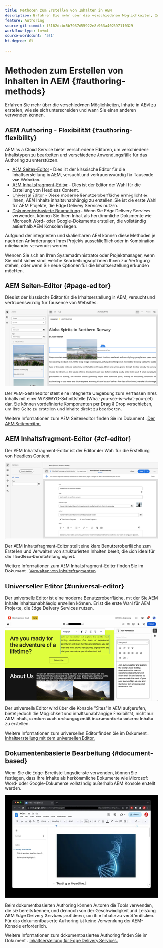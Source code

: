 ```yaml
---
title: Methoden zum Erstellen von Inhalten in AEM
description: Erfahren Sie mehr über die verschiedenen Möglichkeiten, Inhalte in AEM zu erstellen, und wie sie sich unterscheiden.
feature: Authoring
source-git-commit: f6162dcbc5b7937d55922e8c963a402697110329
workflow-type: tm+mt
source-wordcount: '521'
ht-degree: 0%

---
```



# Methoden zum Erstellen von Inhalten in AEM {#authoring-methods}

Erfahren Sie mehr über die verschiedenen Möglichkeiten, Inhalte in AEM zu erstellen, wie sie sich unterscheiden und wann Sie einen anderen verwenden können.

## AEM Authoring - Flexibilität {#authoring-flexibility}

AEM as a Cloud Service bietet verschiedene Editoren, um verschiedene Inhaltstypen zu bearbeiten und verschiedene Anwendungsfälle für das Authoring zu unterstützen.

* [AEM Seiten-Editor](#page-editor) - Dies ist der klassische Editor für die Inhaltserstellung in AEM, versucht und vertrauenswürdig für Tausende von Websites.
* [AEM Inhaltsfragment-Editor](#cf-editor) - Dies ist der Editor der Wahl für die Erstellung von Headless Content.
* [Universal Editor](#universal-editor) - Diese moderne Benutzeroberfläche ermöglicht es Ihnen, AEM Inhalte inhaltsunabhängig zu erstellen. Sie ist die erste Wahl für AEM Projekte, die Edge Delivery Services nutzen.
* [Dokumentenbasierte Bearbeitung](#document-based) - Wenn Sie Edge Delivery Services verwenden, können Sie Ihren Inhalt als herkömmliche Dokumente wie Microsoft Word- oder Google-Dokumente erstellen, die vollständig außerhalb AEM Konsolen liegen.

Aufgrund der integrierten und skalierbaren AEM können diese Methoden je nach den Anforderungen Ihres Projekts ausschließlich oder in Kombination miteinander verwendet werden.

Wenden Sie sich an Ihren Systemadministrator oder Projektmanager, wenn Sie nicht sicher sind, welche Bearbeitungsoptionen Ihnen zur Verfügung stehen, oder wenn Sie neue Optionen für die Inhaltserstellung erkunden möchten.

## AEM Seiten-Editor {#page-editor}

Dies ist der klassische Editor für die Inhaltserstellung in AEM, versucht und vertrauenswürdig für Tausende von Websites.

![Der AEM Seiteneditor](assets/authoring-methods-page-editor.png)

Der AEM-Seiteneditor stellt eine integrierte Umgebung zum Verfassen Ihres Inhalts mit einer WYSIWYG-Schnittstelle (What-you-see-is-what-you-get) dar. Sie können vordefinierte Komponenten per Drag &amp; Drop verschieben, um Ihre Seite zu erstellen und Inhalte direkt zu bearbeiten.

Weitere Informationen zum AEM Seiteneditor finden Sie im Dokument . [Der AEM Seiteneditor.](/help/sites-cloud/authoring/page-editor/introduction.md)

## AEM Inhaltsfragment-Editor {#cf-editor}

Der AEM Inhaltsfragment-Editor ist der Editor der Wahl für die Erstellung von Headless Content.

![Der AEM Inhaltsfragment-Editor](assets/authoring-methods-cf-editor.png)

Der AEM Inhaltsfragment-Editor stellt eine klare Benutzeroberfläche zum Erstellen und Verwalten von strukturierten Inhalten bereit, die sich ideal für die Headless-Bereitstellung eignet.

Weitere Informationen zum AEM Inhaltsfragment-Editor finden Sie im Dokument . [Verwalten von Inhaltsfragmenten](/help/assets/content-fragments/content-fragments-managing.md)

## Universeller Editor {#universal-editor}

Der universelle Editor ist eine moderne Benutzeroberfläche, mit der Sie AEM Inhalte inhaltsunabhängig erstellen können. Er ist die erste Wahl für AEM Projekte, die Edge Delivery Services nutzen.

![Der universelle Editor](assets/authoring-methods-ue.png)

Der universelle Editor wird über die Konsole &quot;Sites&quot;in AEM aufgerufen, bietet jedoch die Möglichkeit und inhaltsunabhängige Flexibilität, nicht nur AEM Inhalt, sondern auch ordnungsgemäß instrumentierte externe Inhalte zu erstellen.

Weitere Informationen zum universellen Editor finden Sie im Dokument . [Inhaltserstellung mit dem universellen Editor.](/help/implementing/universal-editor/authoring.md)

## Dokumentenbasierte Bearbeitung {#document-based}

Wenn Sie die Edge-Bereitstellungsdienste verwenden, können Sie festlegen, dass Ihre Inhalte als herkömmliche Dokumente wie Microsoft Word- oder Google-Dokumente vollständig außerhalb AEM Konsole erstellt werden.

![Bearbeiten von dokumentbasierten Inhalten](assets/authoring-methods-document.jpg)

Beim dokumentbasierten Authoring können Autoren die Tools verwenden, die sie bereits kennen, und dennoch von der Geschwindigkeit und Leistung AEM Edge Delivery Services profitieren, um ihre Inhalte zu veröffentlichen. Für das dokumentbasierte Authoring ist keine Verwendung der AEM-Konsole erforderlich.

Weitere Informationen zum dokumentbasierten Authoring finden Sie im Dokument . [Inhaltserstellung für Edge Delivery Services.](/help/edge/authoring.md)
